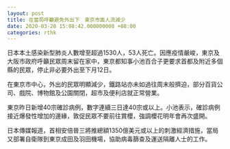 ```yaml
---
layout: post
title: 在當局呼籲避免外出下　東京市面人流減少
date: 2020-03-28 15:08:42.000000000 +08:00
categories: rthk
---
```


日本本土感染新型肺炎人數增至超過1530人，53人死亡。因應疫情嚴峻，東京及大阪市政府呼籲民眾周末留在家中，東京都知事小池百合子更要求首都及附近多個縣的民眾，停止非必要外出至下月12日。

在東京市中心，外出的民眾明顯減少，鐵路站亦未如過往周末般擠迫，部分百貨公司、戲院、博物館及公園關閉，超市及便利店就正常營業。

東京昨日新增40宗確診病例，數字連續三日達40宗或以上。小池表示，確診病例接近爆發性增加的邊緣，敦促民眾不要前往賞櫻，強調櫻花明年會再次盛開。

日本傳媒報道，首相安倍晉三將推總額1350億美元或以上的刺激經濟措施，當局又部署自衛隊到東京成田及羽田機場，協助病毒篩查及運送隔離人士的工作。
